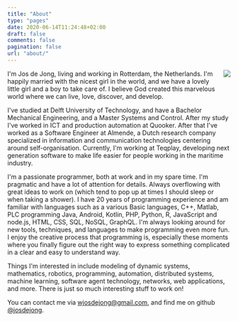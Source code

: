 ```yaml
---
title: "About"
type: "pages"
date: 2020-06-14T11:24:48+02:00
draft: false
comments: false
pagination: false
url: "about/"
---
```


<div style="float: right; margin: 0 0 5px 20px;">
    <img src="/images/about/jos_2020.jpg" />
</div>

I'm Jos de Jong, living and working in Rotterdam, the Netherlands.
I'm happily married with the nicest girl in the world,
and we have a lovely little girl and a boy to take care of.
I believe God created this marvelous world
where we can live, love, discover, and develop.

I've studied at Delft University of Technology, and have a Bachelor
Mechanical Engineering, and a Master Systems and Control.
After my study I've worked in ICT and production automation at Quooker. 
After that I've worked as a Software Engineer at Almende, a Dutch research 
company specialized in information and communication technologies centering 
around self-organisation. Currently, I'm working at Teqplay, developing next 
generation software to make life easier for people working in the maritime 
industry.

I'm a passionate programmer, both at work and in my spare time.
I'm pragmatic and have a lot of attention for details.
Always overflowing with great ideas to work on
(which tend to pop up at times I should sleep or when taking a shower).
I have 20 years of programming experience and am familiar with languages such
as a various Basic languages, C++, Matlab, PLC programming Java, Android,
Kotlin, PHP, Python, R, JavaScript and node.js, HTML, CSS, SQL, NoSQL, GraphQL.
I'm always looking around for new tools, techniques, and languages to make
programming even more fun.
I enjoy the creative process that programming is, especially these moments
where you finally figure out the right way to express something complicated
in a clear and easy to understand way.

Things I'm interested in include modeling of dynamic systems, mathematics,
robotics, programming, automation, distributed systems, machine learning,
software agent technology, networks, web applications, and more.
There is just so much interesting stuff to work on!

You can contact me via wjosdejong@gmail.com, and find me on github [@josdejong](https://github.com/josdejong).
